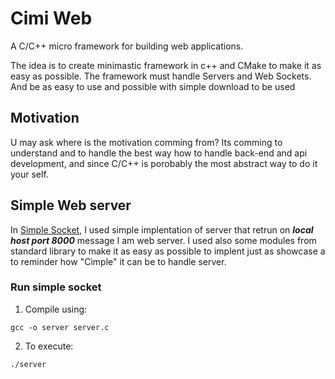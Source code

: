 # Cimi Web
A C/C++ micro framework for building web applications.

The idea is to create minimastic framework in c++ and CMake to make it as easy as possible.
The framework must handle Servers and Web Sockets.
And be as easy to use and possible with simple download to be used

## Motivation
U may ask where is the motivation comming from? Its comming to understand and to handle the best way how to handle back-end and api development, 
and since C/C++ is porobably the most abstract way to do it your self.

## Simple Web server
In [Simple Socket](https://github.com/Yggdrasill501/cimi-web/blob/main/simple_websocket/simple_socket.c), I used simple implentation of server that retrun on ***local host port 8000*** message I am web server.
I used also some modules from standard library to make it as easy as possible to implent just as showcase a to reminder how "Cimple" it can be to handle server. 
### Run simple socket
1. Compile using:
```
gcc -o server server.c
```
2. To execute:
```
./server
```
